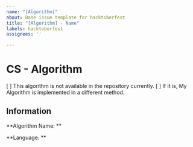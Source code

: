 ```yaml
---
name: "[Algorithm]"
about: Base issue template for hacktoberfest
title: "[Algorithm] - Name"
labels: hacktoberfest
assignees: ''

---
```


# CS - Algorithm
[ ]  This algorithm is not available in the repository currently.
[ ] If it is, My Algorithm is implemented in a different method.

## Information

**Algorithm Name: **

**Language: **
